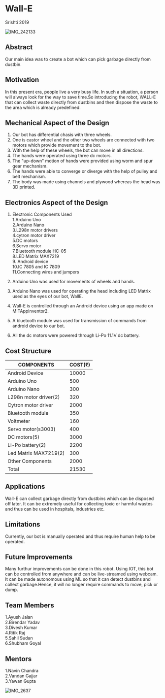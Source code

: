 # Wall-E
Srishti 2019

![IMG_242133](https://user-images.githubusercontent.com/48998778/55190041-1ee14e00-51c5-11e9-9a4d-d7ac8141bacb.jpg)




## Abstract
Our main idea was to create a bot which can pick garbage directly from dustbin.


## Motivation
In this present era, people live a very busy life. In such a situation, a person will always look for the way to save
time.So introducing the robot, WALL-E that can collect waste directly from dustbins and  then dispose the waste to the area which is already predefined. 



## Mechanical Aspect of the Design

1. Our bot has differential chasis with three wheels.         
2. One is castor wheel and the other two wheels are connected with two motors which provide movement to the bot.       
3. With the help of these wheels, the bot can move in all directions.      
4. The hands were operated using three dc motors.        
5. The "up-down" motion of hands were provided  using worm and spur gear mechanism.            
6. The hands were able to converge or diverge with the help of pulley and belt mechanism.          
7. The body was made using channels and plywood whereas the head was 3D printed.


## Electronics Aspect of the Design      
1. Electronic Components Used      
         1.Arduino Uno     
         2.Arduino Nano            
         3.L298n motor drivers             
         4.cytron motor driver                 
         5.DC motors             
         6.Servo motor           
         7.Bluetooth module HC-05               
         8.LED Matrix MAX7219              
         9. Android device     
         10.IC 7805 and IC 7809           
         11.Connecting wires and jumpers             

2. Arduino Uno was used for movements of wheels and hands.      
3. Arduino Nano was used for operating the head including LED Matrix used as the eyes of our bot, WallE.     

4. Wall-E is controlled through an Android device using an app made on MITAppInventor2.      
5. A bluetooth module was used for transmission of commands from android device to our bot.     
6. All the dc motors were powered through Li-Po 11.1V dc battery.      


## Cost Structure
|COMPONENTS | COST(₹)|
|----|------|
|Android Device|10000|
|Arduino Uno|500|
|Arduino Nano|300|
|L298n motor driver(2)|320|
|Cytron motor driver|2000|
|Bluetooth module|350|
|Voltmeter|160|
|Servo motor(s3003)|400|
|DC motors(5)|3000|
|Li-Po battery(2)|2200|
|Led Matrix MAX7219(2)|300|
|Other Components|2000|
|Total|21530|


## Applications
Wall-E can collect garbage directly from dustbins which can be disposed off later. It can be extremely useful for collecting toxic or harmful wastes and thus can be used in hospitals, industries etc. 


## Limitations
Currently, our bot is manually operated and thus require human help to be operated.


## Future Improvements
Many furthur improvements can be done in this robot. Using IOT, this bot can be controlled from anywhere and can be live-streamed using webcam.
It can be made autonomous using ML so that it can detect dustbins and collect garbage.Hence, it will no longer require commands to move, pick or dump.



## Team Members

1.Ayush Jalan   
2.Birendar Yadav   
3.Divesh Kumar   
4.Ritik Raj    
5.Sahil Sudan    
6.Shubham Goyal  



## Mentors

1.Navin Chandra    
2.Vandan Gajjar   
3.Yawan Gupta

![IMG_2637](https://user-images.githubusercontent.com/48998778/55175039-9357c500-51a4-11e9-9399-fb1e1b2defa3.JPG)
